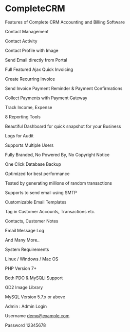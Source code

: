 # CompleteCRM
Features of Complete CRM Accounting and Billing Software

Contact Management

Contact Activity

Contact Profile with Image

Send Email directly from Portal

Full Featured Ajax Quick Invoicing

Create Recurring Invoice

Send Invoice Payment Reminder & Payment Confirmations

Collect Payments with Payment Gateway

Track Income, Expense

8 Reporting Tools

Beautiful Dashboard for quick snapshot for your Business

Logs for Audit

Supports Multiple Users

Fully Branded, No Powered By, No Copyright Notice

One Click  Database Backup

Optimized for best performance

Tested by generating millions of random transactions

Supports to send email using SMTP

Customizable Email Templates

Tag in Customer Accounts, Transactions etc.

Contacts, Customer Notes

Email Message Log

And Many More..


System Requirements

Linux / Windows / Mac OS

PHP Version 7+

Both PDO & MySQLi Support

GD2 Image Library

 MySQL Version 5.7.x or above



 Admin : Admin Login
 
Username demo@example.com

Password 12345678
